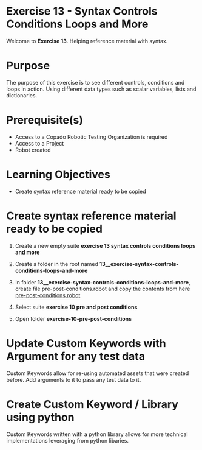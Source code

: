 # Exercise 13 - Syntax Controls Conditions Loops and More

Welcome to **Exercise 13**. Helping reference material with syntax.

# Purpose

The purpose of this exercise is to see different controls, conditions and loops in action. Using different data types such as scalar variables, lists and dictionaries.

# Prerequisite(s)

- Access to a Copado Robotic Testing Organization is required
- Access to a Project
- Robot created

# Learning Objectives

- Create syntax reference material ready to be copied

# Create syntax reference material ready to be copied

1. Create a new empty suite **exercise 13 syntax controls conditions loops and more**

2. Create a folder in the root named **13__exercise-syntax-controls-conditions-loops-and-more**

3. In folder **13__exercise-syntax-controls-conditions-loops-and-more**, create file pre-post-conditions.robot and copy the contents from here [pre-post-conditions.robot](pre-post-conditions.robot)

4. Select suite **exercise 10 pre and post conditions**

5. Open folder **exercise-10-pre-post-conditions**


# Update Custom Keywords with Argument for any test data

Custom Keywords allow for re-using automated assets that were created before. Add arguments to it to pass any test data to it.

# Create Custom Keyword / Library using python

Custom Keywords written with a python library allows for more technical implementations leveraging from python libaries.

